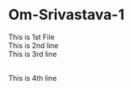 # Om-Srivastava-1

This is 1st File
<br/>
This is 2nd line
<br/>
This  is 3rd line

<br/>
This is 4th line

